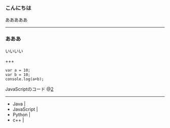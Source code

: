 ### こんにちは

あああああ

---

### あああ

いいいい

+++

```
var a = 10;
var b = 10;
console.log(a+b);
```
JavaScriptのコード
@[2](2行目のコードをハイライト)

---

- Java |
- JavaScript |
- Python |
- c++ |
